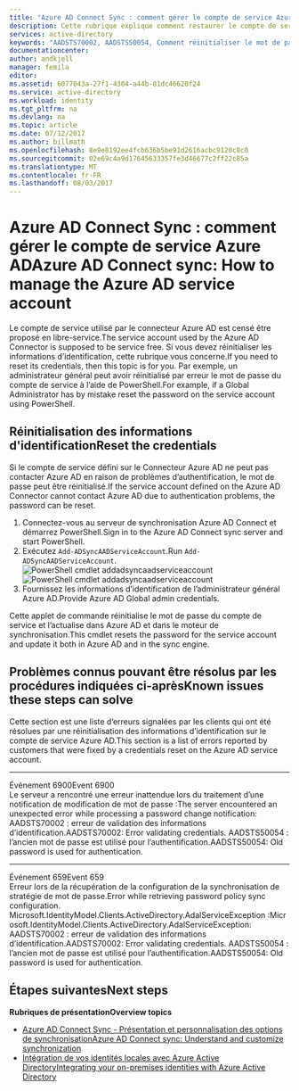 ```yaml
---
title: "Azure AD Connect Sync : comment gérer le compte de service Azure AD | Microsoft Docs"
description: Cette rubrique explique comment restaurer le compte de service Azure AD.
services: active-directory
keywords: "AADSTS70002, AADSTS50054, Comment réinitialiser le mot de passe du compte du service Connecteur de synchronisation Azure AD Connect"
documentationcenter: 
author: andkjell
manager: femila
editor: 
ms.assetid: 6077043a-27f1-4304-a44b-81dc46620f24
ms.service: active-directory
ms.workload: identity
ms.tgt_pltfrm: na
ms.devlang: na
ms.topic: article
ms.date: 07/12/2017
ms.author: billmath
ms.openlocfilehash: 8e9e8192ee4fcb636b5be91d2616acbc9120c8c0
ms.sourcegitcommit: 02e69c4a9d17645633357fe3d46677c2ff22c85a
ms.translationtype: MT
ms.contentlocale: fr-FR
ms.lasthandoff: 08/03/2017
---
```

# <a name="azure-ad-connect-sync-how-to-manage-the-azure-ad-service-account"></a><span data-ttu-id="0df48-104">Azure AD Connect Sync : comment gérer le compte de service Azure AD</span><span class="sxs-lookup"><span data-stu-id="0df48-104">Azure AD Connect sync: How to manage the Azure AD service account</span></span>
<span data-ttu-id="0df48-105">Le compte de service utilisé par le connecteur Azure AD est censé être proposé en libre-service.</span><span class="sxs-lookup"><span data-stu-id="0df48-105">The service account used by the Azure AD Connector is supposed to be service free.</span></span> <span data-ttu-id="0df48-106">Si vous devez réinitialiser les informations d’identification, cette rubrique vous concerne.</span><span class="sxs-lookup"><span data-stu-id="0df48-106">If you need to reset its credentials, then this topic is for you.</span></span> <span data-ttu-id="0df48-107">Par exemple, un administrateur général peut avoir réinitialisé par erreur le mot de passe du compte de service à l’aide de PowerShell.</span><span class="sxs-lookup"><span data-stu-id="0df48-107">For example, if a Global Administrator has by mistake reset the password on the service account using PowerShell.</span></span>

## <a name="reset-the-credentials"></a><span data-ttu-id="0df48-108">Réinitialisation des informations d'identification</span><span class="sxs-lookup"><span data-stu-id="0df48-108">Reset the credentials</span></span>
<span data-ttu-id="0df48-109">Si le compte de service défini sur le Connecteur Azure AD ne peut pas contacter Azure AD en raison de problèmes d’authentification, le mot de passe peut être réinitialisé.</span><span class="sxs-lookup"><span data-stu-id="0df48-109">If the service account defined on the Azure AD Connector cannot contact Azure AD due to authentication problems, the password can be reset.</span></span>

1. <span data-ttu-id="0df48-110">Connectez-vous au serveur de synchronisation Azure AD Connect et démarrez PowerShell.</span><span class="sxs-lookup"><span data-stu-id="0df48-110">Sign in to the Azure AD Connect sync server and start PowerShell.</span></span>
2. <span data-ttu-id="0df48-111">Exécutez `Add-ADSyncAADServiceAccount`.</span><span class="sxs-lookup"><span data-stu-id="0df48-111">Run `Add-ADSyncAADServiceAccount`.</span></span>  
   <span data-ttu-id="0df48-112">![PowerShell cmdlet addadsyncaadserviceaccount](./media/active-directory-aadconnectsync-howto-azureadaccount/addadsyncaadserviceaccount.png)</span><span class="sxs-lookup"><span data-stu-id="0df48-112">![PowerShell cmdlet addadsyncaadserviceaccount](./media/active-directory-aadconnectsync-howto-azureadaccount/addadsyncaadserviceaccount.png)</span></span>
3. <span data-ttu-id="0df48-113">Fournissez les informations d’identification de l’administrateur général Azure AD.</span><span class="sxs-lookup"><span data-stu-id="0df48-113">Provide Azure AD Global admin credentials.</span></span>

<span data-ttu-id="0df48-114">Cette applet de commande réinitialise le mot de passe du compte de service et l’actualise dans Azure AD et dans le moteur de synchronisation.</span><span class="sxs-lookup"><span data-stu-id="0df48-114">This cmdlet resets the password for the service account and update it both in Azure AD and in the sync engine.</span></span>

## <a name="known-issues-these-steps-can-solve"></a><span data-ttu-id="0df48-115">Problèmes connus pouvant être résolus par les procédures indiquées ci-après</span><span class="sxs-lookup"><span data-stu-id="0df48-115">Known issues these steps can solve</span></span>
<span data-ttu-id="0df48-116">Cette section est une liste d’erreurs signalées par les clients qui ont été résolues par une réinitialisation des informations d’identification sur le compte de service Azure AD.</span><span class="sxs-lookup"><span data-stu-id="0df48-116">This section is a list of errors reported by customers that were fixed by a credentials reset on the Azure AD service account.</span></span>

- - -
<span data-ttu-id="0df48-117">Événement 6900</span><span class="sxs-lookup"><span data-stu-id="0df48-117">Event 6900</span></span>  
<span data-ttu-id="0df48-118">Le serveur a rencontré une erreur inattendue lors du traitement d’une notification de modification de mot de passe :</span><span class="sxs-lookup"><span data-stu-id="0df48-118">The server encountered an unexpected error while processing a password change notification:</span></span>  
<span data-ttu-id="0df48-119">AADSTS70002 : erreur de validation des informations d’identification.</span><span class="sxs-lookup"><span data-stu-id="0df48-119">AADSTS70002: Error validating credentials.</span></span> <span data-ttu-id="0df48-120">AADSTS50054 : l’ancien mot de passe est utilisé pour l’authentification.</span><span class="sxs-lookup"><span data-stu-id="0df48-120">AADSTS50054: Old password is used for authentication.</span></span>

- - -
<span data-ttu-id="0df48-121">Événement 659</span><span class="sxs-lookup"><span data-stu-id="0df48-121">Event 659</span></span>  
<span data-ttu-id="0df48-122">Erreur lors de la récupération de la configuration de la synchronisation de stratégie de mot de passe.</span><span class="sxs-lookup"><span data-stu-id="0df48-122">Error while retrieving password policy sync configuration.</span></span> <span data-ttu-id="0df48-123">Microsoft.IdentityModel.Clients.ActiveDirectory.AdalServiceException :</span><span class="sxs-lookup"><span data-stu-id="0df48-123">Microsoft.IdentityModel.Clients.ActiveDirectory.AdalServiceException:</span></span>  
<span data-ttu-id="0df48-124">AADSTS70002 : erreur de validation des informations d’identification.</span><span class="sxs-lookup"><span data-stu-id="0df48-124">AADSTS70002: Error validating credentials.</span></span> <span data-ttu-id="0df48-125">AADSTS50054 : l’ancien mot de passe est utilisé pour l’authentification.</span><span class="sxs-lookup"><span data-stu-id="0df48-125">AADSTS50054: Old password is used for authentication.</span></span>

## <a name="next-steps"></a><span data-ttu-id="0df48-126">Étapes suivantes</span><span class="sxs-lookup"><span data-stu-id="0df48-126">Next steps</span></span>
<span data-ttu-id="0df48-127">**Rubriques de présentation**</span><span class="sxs-lookup"><span data-stu-id="0df48-127">**Overview topics**</span></span>

* [<span data-ttu-id="0df48-128">Azure AD Connect Sync - Présentation et personnalisation des options de synchronisation</span><span class="sxs-lookup"><span data-stu-id="0df48-128">Azure AD Connect sync: Understand and customize synchronization</span></span>](active-directory-aadconnectsync-whatis.md)
* [<span data-ttu-id="0df48-129">Intégration de vos identités locales avec Azure Active Directory</span><span class="sxs-lookup"><span data-stu-id="0df48-129">Integrating your on-premises identities with Azure Active Directory</span></span>](active-directory-aadconnect.md)

